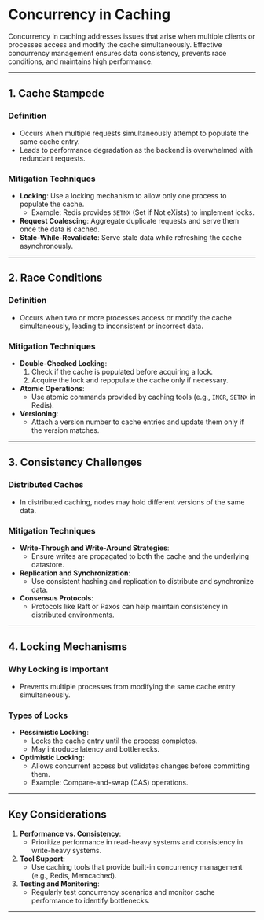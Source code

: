 # **Concurrency in Caching**

Concurrency in caching addresses issues that arise when multiple clients or processes access and modify the cache simultaneously. Effective concurrency management ensures data consistency, prevents race conditions, and maintains high performance.

---

## **1. Cache Stampede**

### **Definition**
- Occurs when multiple requests simultaneously attempt to populate the same cache entry.
- Leads to performance degradation as the backend is overwhelmed with redundant requests.

### **Mitigation Techniques**
- **Locking**: Use a locking mechanism to allow only one process to populate the cache.
  - Example: Redis provides `SETNX` (Set if Not eXists) to implement locks.
- **Request Coalescing**: Aggregate duplicate requests and serve them once the data is cached.
- **Stale-While-Revalidate**: Serve stale data while refreshing the cache asynchronously.

---

## **2. Race Conditions**

### **Definition**
- Occurs when two or more processes access or modify the cache simultaneously, leading to inconsistent or incorrect data.

### **Mitigation Techniques**
- **Double-Checked Locking**:
  1. Check if the cache is populated before acquiring a lock.
  2. Acquire the lock and repopulate the cache only if necessary.
- **Atomic Operations**:
  - Use atomic commands provided by caching tools (e.g., `INCR`, `SETNX` in Redis).
- **Versioning**:
  - Attach a version number to cache entries and update them only if the version matches.

---

## **3. Consistency Challenges**

### **Distributed Caches**
- In distributed caching, nodes may hold different versions of the same data.

### **Mitigation Techniques**
- **Write-Through and Write-Around Strategies**:
  - Ensure writes are propagated to both the cache and the underlying datastore.
- **Replication and Synchronization**:
  - Use consistent hashing and replication to distribute and synchronize data.
- **Consensus Protocols**:
  - Protocols like Raft or Paxos can help maintain consistency in distributed environments.

---

## **4. Locking Mechanisms**

### **Why Locking is Important**
- Prevents multiple processes from modifying the same cache entry simultaneously.

### **Types of Locks**
- **Pessimistic Locking**:
  - Locks the cache entry until the process completes.
  - May introduce latency and bottlenecks.
- **Optimistic Locking**:
  - Allows concurrent access but validates changes before committing them.
  - Example: Compare-and-swap (CAS) operations.

---

## **Key Considerations**
1. **Performance vs. Consistency**:
   - Prioritize performance in read-heavy systems and consistency in write-heavy systems.
2. **Tool Support**:
   - Use caching tools that provide built-in concurrency management (e.g., Redis, Memcached).
3. **Testing and Monitoring**:
   - Regularly test concurrency scenarios and monitor cache performance to identify bottlenecks.

---
